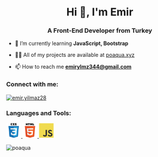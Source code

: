 <h1 align="center">Hi 👋, I'm Emir</h1>
<h3 align="center">A Front-End Developer from Turkey</h3>

- 🌱 I’m currently learning **JavaScript, Bootstrap**

- 👨‍💻 All of my projects are available at [poaqua.xyz](poaqua.xyz)

- 📫 How to reach me **emirylmz344@gmail.com**

<h3 align="left">Connect with me:</h3>
<p align="left">
<a href="https://instagram.com/emir.yilmaz28" target="blank"><img align="center" src="https://raw.githubusercontent.com/rahuldkjain/github-profile-readme-generator/master/src/images/icons/Social/instagram.svg" alt="emir.yilmaz28" height="30" width="40" /></a>
</p>

<h3 align="left">Languages and Tools:</h3>
<p align="left"> <a href="https://www.w3schools.com/css/" target="_blank" rel="noreferrer"> <img src="https://raw.githubusercontent.com/devicons/devicon/master/icons/css3/css3-original-wordmark.svg" alt="css3" width="40" height="40"/> </a> <a href="https://www.w3.org/html/" target="_blank" rel="noreferrer"> <img src="https://raw.githubusercontent.com/devicons/devicon/master/icons/html5/html5-original-wordmark.svg" alt="html5" width="40" height="40"/> </a> <a href="https://developer.mozilla.org/en-US/docs/Web/JavaScript" target="_blank" rel="noreferrer"> <img src="https://raw.githubusercontent.com/devicons/devicon/master/icons/javascript/javascript-original.svg" alt="javascript" width="40" height="40"/> </a> </p>

<p><img align="center" src="https://github-readme-stats.vercel.app/api/top-langs?username=poaqua&show_icons=true&locale=en&layout=compact" alt="poaqua" /></p>
